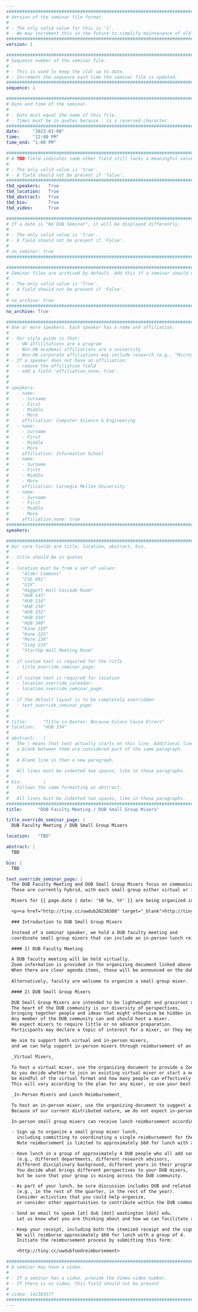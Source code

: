 ```yaml
---
################################################################################
# Version of the seminar file format.
#
# - The only valid value for this is '1'.
# - We may increment this in the future to simplify maintenance of old seminars.
################################################################################
version: 1

################################################################################
# Sequence number of the seminar file.
#
# - This is used to keep the iCal up to date.
# - Increment the sequence each time the seminar file is updated.
################################################################################
sequence: 1

################################################################################
# Date and time of the seminar.
#
# - Date must equal the name of this file.
# - Times must be in quotes because : is a reserved character.
################################################################################
date:     "2023-03-08"
time:     "12:00 PM"
time_end: "1:00 PM"

################################################################################
# A TBD field indicates some other field still lacks a meaningful value.
#
# - The only valid value is 'true'.
# - A field should not be present if 'false'.
################################################################################
tbd_speakers:   True
tbd_location:   True
tbd_abstract:   True
tbd_bio:        True
tbd_video:      True

################################################################################
# If a date is "No DUB Seminar", it will be displayed differently.
#
# - The only valid value is 'True'.
# - A field should not be present if 'False'.
#
# no_seminar: true
################################################################################

################################################################################
# Seminar files are archived by default. Add this if a seminar should not be.
#
# - The only valid value is 'True'.
# - A field should not be present if 'False'.
#
# no_archive: true
################################################################################
no_archive: True

################################################################################
# One or more speakers. Each speaker has a name and affiliation.
#
# - Our style guide is that:
#   - UW affilitations are a program
#   - Non-UW academic affiliations are a university
#   - Non-UW corporate affiliations may include research (e.g., "Microsoft Research")
# - If a speaker does not have an affiliation:
#   - remove the affiliation field
#   - add a field 'affiliation_none: true'.
#
#
# speakers:
#   - name: 
#     - Surname
#     - First
#     - Middle
#     - More
#     affiliation: Computer Science & Engineering 
#   - name: 
#     - Surname
#     - First
#     - Middle
#     - More
#     affiliation: Information School 
#   - name: 
#     - Surname
#     - First
#     - Middle
#     - More
#     affiliation: Carnegie Mellon University 
#   - name:
#     - Surname
#     - First
#     - Middle
#     - More
#     affiliation_none: true
################################################################################
speakers:

################################################################################
# Our core fields are title, location, abstract, bio.
#
# - title should be in quotes
#
# - location must be from a set of values:
#     "Alder Commons"
#     "CSE 691"
#     "GIX"
#     "Haggett Hall Cascade Room"
#     "HUB 145"
#     "HUB 214"
#     "HUB 250"
#     "HUB 332"
#     "HUB 334"
#     "HUB 340"
#     "Kane 220"
#     "Kane 225"
#     "More 230"
#     "Sieg 233"
#     "StartUp Hall Meeting Room"
#
# - if custom text is required for the title
#   - title_override_seminar_page:
#
# - if custom text is required for location
#   - location_override_calendar:
#   - location_override_seminar_page:
#
# - if the default layout is to be completely overridden
#   - text_override_seminar_page:
#
#
# title:      "Title in Quotes: Because Colons Cause Errors"
# location:   "HUB 334"
#
# abstract:   |
#   The | means that text actually starts on this line. Additional lines without
#   a blank between them are considered part of the same paragraph.
#
#   A blank line is then a new paragraph.
#
#   All lines must be indented two spaces, like in these paragraphs.
#
# bio:        |
#   Follows the same formatting as abstract.
#
#   All lines must be indented two spaces, like in these paragraphs.
################################################################################
title:      "DUB Faculty Meeting / DUB Small Group Mixers"

title_override_seminar_page: |
  DUB Faculty Meeting / DUB Small Group Mixers

location:   "TBD"

abstract: |
  TBD

bio: |
  TBD

text_override_seminar_page: |
  The DUB Faculty Meeting and DUB Small Group Mixers focus on communication and networking within the DUB community.
  These are currently hybrid, with each small group either virtual or in-person. 

  Mixers for {{ page.date | date: '%B %e, %Y' }} are being organized in this document:

  <p><a href="http://tiny.cc/uwdub20230308" target="_blank">http://tiny.cc/uwdub20230308</a></p>

  ### Introduction to DUB Small Group Mixers

  Instead of a seminar speaker, we hold a DUB faculty meeting and 
  coordinate small group mixers that can include an in-person lunch reimbursement.

  #### 1) DUB Faculty Meeting

  A DUB faculty meeting will be held virtually. 
  Zoom information is provided in the organizing document linked above.
  When there are clear agenda items, those will be announced on the dub-faculty mailing list.
  
  Alternatively, faculty are welcome to organize a small group mixer.

  #### 2) DUB Small Group Mixers

  DUB Small Group Mixers are intended to be lightweight and grassroot opportunities for staying connected.
  The heart of the DUB community is our diversity of perspectives,
  bringing together people and ideas that might otherwise be hidden in our units.
  Any member of the DUB community can and should host a mixer.
  We expect mixers to require little or no advance preparation.
  Participants may declare a topic of interest for a mixer, or they may decide to just connect and socialize.

  We aim to support both virtual and in-person mixers, 
  and we can help support in-person mixers through reimbursement of an associated lunch.

  _Virtual Mixers_
  
  To host a virtual mixer, use the organizing document to provide a Zoom link.
  As you decide whether to join an existing virtual mixer or start a new virtual mixer,
  be mindful of the virtual format and how many people can effectively participate in a given mixer.
  This will vary according to the plan for any mixer, so use your best judgment.

  _In-Person Mixers and Lunch Reimbursement_

  To host an in-person mixer, use the organizing document to suggest a location and format.
  Because of our current distributed nature, we do not expect in-person activities are necessarily at campus.

  In-person small group mixers can receive lunch reimbursement according to this process:

  - Sign up to organize a small group mixer lunch,
    including committing to coordinating a single reimbursement for the small group.
    Note reimbursement is limited to approximately $60 for lunch with a group of 4.

  - Have lunch in a group of approximately 4 DUB people who all add something different
    (e.g., different departments, different research advisors,
    different disciplinary background, different years in their program).
    You decide what brings different perspectives to your DUB mixers,
    but be sure that your group is mixing across the DUB community.

  - As part of your lunch, be sure discussion includes DUB and related activities
    (e.g., in the rest of the quarter, in the rest of the year).
    Consider activities that you could help organize,
    or consider other opportunities to contribute within the DUB community.

  - Send an email to speak [at] dub [dot] washington [dot] edu.
    Let us know what you are thinking about and how we can facilitate and publicize activities.

  - Keep your receipt, including both the itemized receipt and the signed receipt with any tip.
    We will reimburse approximately $60 for lunch with a group of 4.
    Initiate the reimbursement process by submitting this form:

    <http://tiny.cc/uwdubfoodreimbursement>

################################################################################
# A seminar may have a video.
#
# - If a seminar has a video, provide the Vimeo video number.
# - If there is no video, this field should not be present
#
# video: 142303577
################################################################################
---
```

